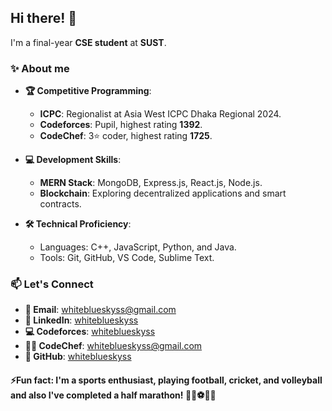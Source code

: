 ## Hi there! 👋
 I'm a final-year **CSE student** at **SUST**.  
### ✨ About me
- **🏆 Competitive Programming**:
  - **ICPC**: Regionalist at Asia West ICPC Dhaka Regional 2024. 
  - **Codeforces**: Pupil, highest rating **1392**.  
  - **CodeChef**: 3⭐ coder, highest rating **1725**.  
    
- **💻 Development Skills**:  
  - **MERN Stack**: MongoDB, Express.js, React.js, Node.js.  
  - **Blockchain**: Exploring decentralized applications and smart contracts.  

- **🛠️ Technical Proficiency**:  
  - Languages: C++, JavaScript, Python, and Java.  
  - Tools: Git, GitHub, VS Code, Sublime Text.  

### 📫 Let's Connect

- **📧 Email**: [whiteblueskyss@gmail.com](mailto:whiteblueskyss@gmail.com)
- **🔗 LinkedIn**: [whiteblueskyss](https://www.linkedin.com/in/whiteblueskyss)
- **💻 Codeforces**: [whiteblueskyss](https://codeforces.com/profile/whiteblueskyss)
- **👨‍💻 CodeChef**: [whiteblueskyss@gmail.com](https://www.codechef.com/users/whiteblueskyss)
- **🐙 GitHub**: [whiteblueskyss](https://github.com/whiteblueskyss)


#### ⚡Fun fact: I'm a sports enthusiast, playing football, cricket, and volleyball and also I've completed a half marathon! 🏃‍♂️⚽🏏🏐

<!---
whiteblueskyss/whiteblueskyss is a ✨ special ✨ repository because its `README.md` (this file) appears on your GitHub profile.
You can click the Preview link to take a look at your changes.
--->
